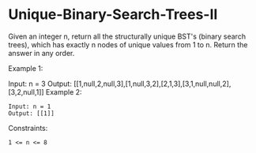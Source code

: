 # Unique-Binary-Search-Trees-II

Given an integer n, return all the structurally unique BST's (binary search trees), which has exactly n nodes of unique values from 1 to n. Return the answer in any order.

 

Example 1:


Input: n = 3
Output: [[1,null,2,null,3],[1,null,3,2],[2,1,3],[3,1,null,null,2],[3,2,null,1]]
Example 2:
```
Input: n = 1
Output: [[1]]
``` 

Constraints:

```1 <= n <= 8```
